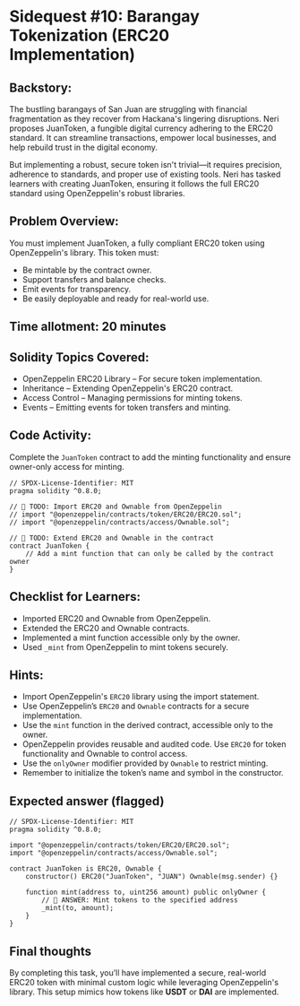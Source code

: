 # Sidequest #10: Barangay Tokenization (ERC20 Implementation)

## Backstory:

The bustling barangays of San Juan are struggling with financial fragmentation as they recover from Hackana's lingering disruptions. Neri proposes JuanToken, a fungible digital currency adhering to the ERC20 standard. It can streamline transactions, empower local businesses, and help rebuild trust in the digital economy.

But implementing a robust, secure token isn't trivial—it requires precision, adherence to standards, and proper use of existing tools. Neri has tasked learners with creating JuanToken, ensuring it follows the full ERC20 standard using OpenZeppelin's robust libraries.

## Problem Overview:

You must implement JuanToken, a fully compliant ERC20 token using OpenZeppelin's library. This token must:

- Be mintable by the contract owner.
- Support transfers and balance checks.
- Emit events for transparency.
- Be easily deployable and ready for real-world use.

## Time allotment: 20 minutes

## Solidity Topics Covered:

- OpenZeppelin ERC20 Library – For secure token implementation.
- Inheritance – Extending OpenZeppelin's ERC20 contract.
- Access Control – Managing permissions for minting tokens.
- Events – Emitting events for token transfers and minting.

## Code Activity:

Complete the `JuanToken` contract to add the minting functionality and ensure owner-only access for minting.

```solidity
// SPDX-License-Identifier: MIT
pragma solidity ^0.8.0;

// 🚩 TODO: Import ERC20 and Ownable from OpenZeppelin
// import "@openzeppelin/contracts/token/ERC20/ERC20.sol";
// import "@openzeppelin/contracts/access/Ownable.sol";

// 🚩 TODO: Extend ERC20 and Ownable in the contract
contract JuanToken {
    // Add a mint function that can only be called by the contract owner
}
```

## Checklist for Learners:

- Imported ERC20 and Ownable from OpenZeppelin.
- Extended the ERC20 and Ownable contracts.
- Implemented a mint function accessible only by the owner.
- Used `_mint` from OpenZeppelin to mint tokens securely.

## Hints:

- Import OpenZeppelin's `ERC20` library using the import statement.
- Use OpenZeppelin’s `ERC20` and `Ownable` contracts for a secure implementation.
- Use the `mint` function in the derived contract, accessible only to the owner.
- OpenZeppelin provides reusable and audited code. Use `ERC20` for token functionality and Ownable to control access.
- Use the `onlyOwner` modifier provided by `Ownable` to restrict minting.
- Remember to initialize the token’s name and symbol in the constructor.

## Expected answer (flagged)

```solidity
// SPDX-License-Identifier: MIT
pragma solidity ^0.8.0;

import "@openzeppelin/contracts/token/ERC20/ERC20.sol";
import "@openzeppelin/contracts/access/Ownable.sol";

contract JuanToken is ERC20, Ownable {
    constructor() ERC20("JuanToken", "JUAN") Ownable(msg.sender) {}

    function mint(address to, uint256 amount) public onlyOwner {
        // 🏁 ANSWER: Mint tokens to the specified address
        _mint(to, amount);
    }
}
```

## Final thoughts

By completing this task, you’ll have implemented a secure, real-world ERC20 token with minimal custom logic while leveraging OpenZeppelin's library. This setup mimics how tokens like **USDT** or **DAI** are implemented.
